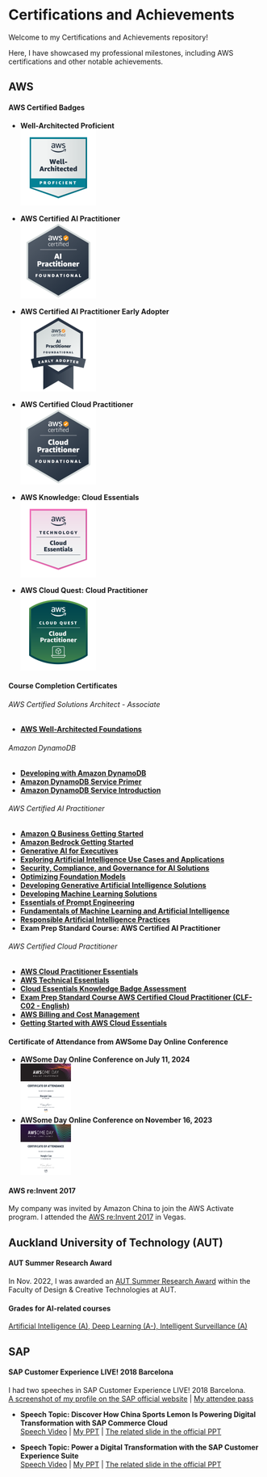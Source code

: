# Certifications and Achievements

Welcome to my Certifications and Achievements repository!   

Here, I have showcased my professional milestones, including AWS certifications and other notable achievements.

## AWS

#### AWS Certified Badges
- **Well-Architected Proficient**  
<a href="https://www.credly.com/badges/ec73b788-aad7-4383-a124-1a2e30d0be0c/public_url)" target="_blank"><img src="https://github.com/tallblacks/Certifications-and-Achievements/blob/main/AWS%20Certified%20Badges/well-architected-proficient.png?raw=true" alt="Well-Architected Proficient" width="150" height="150"></a>

- **AWS Certified AI Practitioner**  
<a href="https://www.credly.com/badges/15c1ef8d-9b84-4841-b56b-9e40f9863ede/public_url)" target="_blank"><img src="https://github.com/tallblacks/Certifications-and-Achievements/blob/main/AWS%20Certified%20Badges/aws-certified-ai-practitioner.png?raw=true" alt="AWS Certified AI Practitioner" width="150" height="150"></a>

- **AWS Certified AI Practitioner Early Adopter**  
<a href="https://www.credly.com/badges/2b95db9e-2928-4b6f-a583-6a64efa66b96/public_url)" target="_blank"><img src="https://github.com/tallblacks/Certifications-and-Achievements/blob/main/AWS%20Certified%20Badges/aws-certified-ai-practitioner-early-adopter.png?raw=true" alt="AWS Certified AI Practitioner Early Adopter" width="150" height="150"></a>

- **AWS Certified Cloud Practitioner**  
<a href="https://www.credly.com/badges/7181be85-0b2f-47d8-ac58-54990e1c0bfb/public_url" target="_blank"><img src="https://github.com/tallblacks/Certifications-and-Achievements/blob/main/AWS%20Certified%20Badges/aws-certified-cloud-practitioner.png?raw=true" alt="AWS Certified Cloud Practitioner" width="150" height="150"></a>

- **AWS Knowledge: Cloud Essentials**  
<a href="https://www.credly.com/badges/c82344da-1422-4363-b358-faf9771292ac/public_url" target="_blank"><img src="https://github.com/tallblacks/Certifications-and-Achievements/blob/main/AWS%20Certified%20Badges/aws-knowledge-cloud-essentials.png?raw=true" alt="AWS Knowledge: Cloud Essentials" width="150" height="150"></a>

- **AWS Cloud Quest: Cloud Practitioner**  
<a href="https://www.credly.com/badges/1902feac-8629-49a4-88dd-5165e5b66d9c/public_url)" target="_blank"><img src="https://github.com/tallblacks/Certifications-and-Achievements/blob/main/AWS%20Certified%20Badges/aws-cloud-quest-cloud-practitioner.png?raw=true" alt="AWS Cloud Quest: Cloud Practitioner" width="150" height="150"></a>

#### Course Completion Certificates
###### AWS Certified Solutions Architect - Associate
- **[AWS Well-Architected Foundations](https://github.com/tallblacks/Certifications-and-Achievements/blob/2127a0afd1cd2c3f91fa8cd028ffb63a7b085380/Course%20Completion%20Certificate/AWS%20Certified%20Solutions%20Architect%20-%20Associate/AWS%20Well-Architected%20Foundations.pdf)**

###### Amazon DynamoDB
- **[Developing with Amazon DynamoDB](https://github.com/tallblacks/Certifications-and-Achievements/blob/658cda5a4b19ad8cde8d83202ab3f080e2c67c2a/Course%20Completion%20Certificate/Amazon%20DynamoDB/Developing%20with%20Amazon%20DynamoDB.pdf)**
- **[Amazon DynamoDB Service Primer](https://github.com/tallblacks/Certifications-and-Achievements/blob/658cda5a4b19ad8cde8d83202ab3f080e2c67c2a/Course%20Completion%20Certificate/Amazon%20DynamoDB/Amazon%20DynamoDB%20Service%20Primer.pdf)**
- **[Amazon DynamoDB Service Introduction](https://github.com/tallblacks/Certifications-and-Achievements/blob/658cda5a4b19ad8cde8d83202ab3f080e2c67c2a/Course%20Completion%20Certificate/Amazon%20DynamoDB/Amazon%20DynamoDB%20Service%20Introduction.pdf)**

###### AWS Certified AI Practitioner
- **[Amazon Q Business Getting Started](https://github.com/tallblacks/Certifications-and-Achievements/blob/84a08c0b07513032c2a0f93683ce9e9fc70857b3/Course%20Completion%20Certificate/AWS%20Certified%20AI%20Practitioner/Amazon%20Q%20Business%20Getting%20Started.pdf)**
- **[Amazon Bedrock Getting Started](https://github.com/tallblacks/Certifications-and-Achievements/blob/84a08c0b07513032c2a0f93683ce9e9fc70857b3/Course%20Completion%20Certificate/AWS%20Certified%20AI%20Practitioner/Amazon%20Bedrock%20Getting%20Started.pdf)**
- **[Generative AI for Executives](https://github.com/tallblacks/Certifications-and-Achievements/blob/84a08c0b07513032c2a0f93683ce9e9fc70857b3/Course%20Completion%20Certificate/AWS%20Certified%20AI%20Practitioner/Generative%20AI%20for%20Executives.pdf)**
- **[Exploring Artificial Intelligence Use Cases and Applications](https://github.com/tallblacks/Certifications-and-Achievements/blob/c1b894cdf85c9f6b4e139d6c5856423c64f1609f/Course%20Completion%20Certificate/AWS%20Certified%20AI%20Practitioner/Exploring%20Artificial%20Intelligence%20Use%20Cases%20and%20Applications.pdf)**
- **[Security, Compliance, and Governance for AI Solutions](https://github.com/tallblacks/Certifications-and-Achievements/blob/c1b894cdf85c9f6b4e139d6c5856423c64f1609f/Course%20Completion%20Certificate/AWS%20Certified%20AI%20Practitioner/Security%2C%20Compliance%2C%20and%20Governance%20for%20AI%20Solutions.pdf)**
- **[Optimizing Foundation Models](https://github.com/tallblacks/Certifications-and-Achievements/blob/c1b894cdf85c9f6b4e139d6c5856423c64f1609f/Course%20Completion%20Certificate/AWS%20Certified%20AI%20Practitioner/Optimizing%20Foundation%20Models.pdf)**
- **[Developing Generative Artificial Intelligence Solutions](https://github.com/tallblacks/Certifications-and-Achievements/blob/c1b894cdf85c9f6b4e139d6c5856423c64f1609f/Course%20Completion%20Certificate/AWS%20Certified%20AI%20Practitioner/Developing%20Generative%20Artificial%20Intelligence%20Solutions.pdf)**
- **[Developing Machine Learning Solutions](https://github.com/tallblacks/Certifications-and-Achievements/blob/c1b894cdf85c9f6b4e139d6c5856423c64f1609f/Course%20Completion%20Certificate/AWS%20Certified%20AI%20Practitioner/Developing%20Machine%20Learning%20Solutions.pdf)**
- **[Essentials of Prompt Engineering](https://github.com/tallblacks/Certifications-and-Achievements/blob/c1b894cdf85c9f6b4e139d6c5856423c64f1609f/Course%20Completion%20Certificate/AWS%20Certified%20AI%20Practitioner/Essentials%20of%20Prompt%20Engineering.pdf)**
- **[Fundamentals of Machine Learning and Artificial Intelligence](https://github.com/tallblacks/Certifications-and-Achievements/blob/c1b894cdf85c9f6b4e139d6c5856423c64f1609f/Course%20Completion%20Certificate/AWS%20Certified%20AI%20Practitioner/Fundamentals%20of%20Machine%20Learning%20and%20Artificial%20Intelligence.pdf)**
- **[Responsible Artificial Intelligence Practices](https://github.com/tallblacks/Certifications-and-Achievements/blob/c1b894cdf85c9f6b4e139d6c5856423c64f1609f/Course%20Completion%20Certificate/AWS%20Certified%20AI%20Practitioner/Responsible%20Artificial%20Intelligence%20Practices.pdf)**
- **Exam Prep Standard Course: AWS Certified AI Practitioner**

###### AWS Certified Cloud Practitioner
- **[AWS Cloud Practitioner Essentials](https://github.com/tallblacks/Certifications-and-Achievements/blob/942a680036c6c447b6f57d7fe9c0f19067d1c8bb/Course%20Completion%20Certificate/AWS%20Certified%20Cloud%20Practitioner/AWS%20Cloud%20Practitioner%20Essentials.pdf)**
- **[AWS Technical Essentials](https://github.com/tallblacks/Certifications-and-Achievements/blob/942a680036c6c447b6f57d7fe9c0f19067d1c8bb/Course%20Completion%20Certificate/AWS%20Certified%20Cloud%20Practitioner/AWS%20Technical%20Essentials.pdf)**
- **[Cloud Essentials Knowledge Badge Assessment](https://github.com/tallblacks/Certifications-and-Achievements/blob/942a680036c6c447b6f57d7fe9c0f19067d1c8bb/Course%20Completion%20Certificate/AWS%20Certified%20Cloud%20Practitioner/Cloud%20Essentials%20Knowledge%20Badge%20Assessment.pdf)**
- **[Exam Prep Standard Course AWS Certified Cloud Practitioner (CLF-C02 - English)](https://github.com/tallblacks/Certifications-and-Achievements/blob/942a680036c6c447b6f57d7fe9c0f19067d1c8bb/Course%20Completion%20Certificate/AWS%20Certified%20Cloud%20Practitioner/Exam%20Prep%20Standard%20Course%20AWS%20Certified%20Cloud%20Practitioner%20(CLF-C02%20-%20English).pdf)**
- **[AWS Billing and Cost Management](https://github.com/tallblacks/Certifications-and-Achievements/blob/942a680036c6c447b6f57d7fe9c0f19067d1c8bb/Course%20Completion%20Certificate/AWS%20Certified%20Cloud%20Practitioner/AWS%20Billing%20and%20Cost%20Management.pdf)**
- **[Getting Started with AWS Cloud Essentials](https://github.com/tallblacks/Certifications-and-Achievements/blob/942a680036c6c447b6f57d7fe9c0f19067d1c8bb/Course%20Completion%20Certificate/AWS%20Certified%20Cloud%20Practitioner/Getting%20Started%20with%20AWS%20Cloud%20Essentials.pdf)**

#### Certificate of Attendance from AWSome Day Online Conference
- **AWSome Day Online Conference on July 11, 2024**  
<a href="https://github.com/tallblacks/Certifications-and-Achievements/blob/2265c76715bd5c86cb3253f65fb916f2dc13eab3/Certificate%20of%20Attendance%20from%20AWSome%20Day%20Online%20Conference/AWSome%20Day%20-%2020240711.png" target="_blank"><img src="https://github.com/tallblacks/Certifications-and-Achievements/blob/main/Certificate%20of%20Attendance%20from%20AWSome%20Day%20Online%20Conference/AWSome%20Day%20-%2020240711.png?raw=true" alt="AWSome Day Online Conference on July 11, 2024" width="100" height="100"></a>
- **AWSome Day Online Conference on November 16, 2023**  
<a href="https://github.com/tallblacks/Certifications-and-Achievements/blob/2265c76715bd5c86cb3253f65fb916f2dc13eab3/Certificate%20of%20Attendance%20from%20AWSome%20Day%20Online%20Conference/AWSome%20Day%20-%2020231116.png" target="_blank"><img src="https://github.com/tallblacks/Certifications-and-Achievements/blob/main/Certificate%20of%20Attendance%20from%20AWSome%20Day%20Online%20Conference/AWSome%20Day%20-%2020231116.png?raw=true" alt="AWSome Day Online Conference on July 11, 2024" width="100" height="100"></a>

#### AWS re:Invent 2017
My company was invited by Amazon China to join the AWS Activate program. I attended the [AWS re:Invent 2017](https://github.com/tallblacks/Certifications-and-Achievements/blob/e0c201364a0bc39953b54266a76ed664e0ffbf50/AWS/AWS%20reInvent%202017.jpeg) in Vegas.

## Auckland University of Technology (AUT)

#### AUT Summer Research Award
In Nov. 2022, I was awarded an [AUT Summer Research Award](https://github.com/tallblacks/Certifications-and-Achievements/blob/9c96543a777eef6d1b6929c9433f310959eee6b5/AUT/AUT%20SUMMER%20RESEARCH%20AWARD.png) within the Faculty of Design & Creative Technologies at AUT.

#### Grades for AI-related courses
[Artificial Intelligence (A), Deep Learning (A-), Intelligent Surveillance (A)](https://github.com/tallblacks/Certifications-and-Achievements/blob/fb4d802ce5a2faaef0c29aaab4f065a0a2915dfc/AUT/Transcript%20of%20Official%20Academic%20Record.png)

## SAP

#### SAP Customer Experience LIVE! 2018 Barcelona
I had two speeches in SAP Customer Experience LIVE! 2018 Barcelona.\
[A screenshot of my profile on the SAP official website](https://github.com/tallblacks/Certifications-and-Achievements/blob/fadeedc767d93fe4c2f30356739a2a5bf1cd8d6f/SAP/Speaker%20Detail.png) | [My attendee pass](https://github.com/tallblacks/Certifications-and-Achievements/blob/fadeedc767d93fe4c2f30356739a2a5bf1cd8d6f/SAP/SAP%20Attendee.jpeg)

- **Speech Topic: Discover How China Sports Lemon Is Powering Digital Transformation with SAP Commerce Cloud**\
  [Speech Video](https://youtu.be/Z1Ilkk4sXV8) | [My PPT](https://drive.google.com/file/d/186xZdr0XtnRLEMJTe3svSCsOw-AkeJm7/view?usp=sharing ) | [The related slide in the official PPT](https://github.com/tallblacks/Certifications-and-Achievements/blob/fadeedc767d93fe4c2f30356739a2a5bf1cd8d6f/SAP/ID%2368437.png)

- **Speech Topic: Power a Digital Transformation with the SAP Customer Experience Suite**\
  [Speech Video](https://youtu.be/Q6Bi9I-8610) | [My PPT](https://drive.google.com/file/d/1qTzIYwdoNRIMm_vSqBWWC2xz6ittEnZh/view?usp=sharing) | [The related slide in the official PPT](https://github.com/tallblacks/Certifications-and-Achievements/blob/fadeedc767d93fe4c2f30356739a2a5bf1cd8d6f/SAP/ID%23TBC.png)



